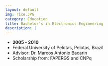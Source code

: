 ```yaml
---
layout: default
img: rice.JPG
category: Education
title: Bachelor's in Electronics Engineering
description: |
---
```


* __2005 - 2010__
* Federal University of Pelotas, Pelotas, Brazil
* Advisor: Dr. Marcos Antonio Bacarin
* Scholarship from: FAPERGS and CNPq


